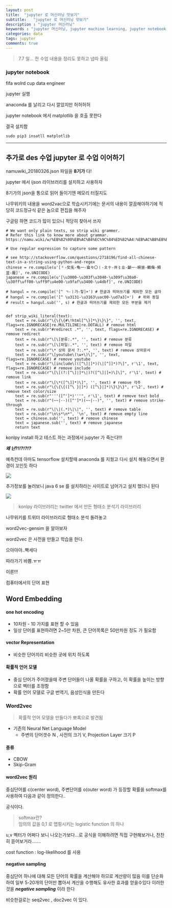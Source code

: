 ```yaml
---
layout: post
title:  "jupyter 로 머신러닝 맛보기"
subtitle:   "jupyter 로 머신러닝 맛보기"
description : "jupyter 머신러닝"
keywords : "jupyter 머신러닝, jupyter machine learning, jupyter notebook"
categories: data
tags: jupyter
comments: true
---
```

>7.7 일... 전 수업 내용을 정리도 못하고 냅따 올림

### jupyter notebook

fifa wolrd cup data engineer


jupyter 실행

anaconda 를 날리고 다시 깔았지만 허허허허

jupyter notebook 에서 matplotlib 을 호출 못한다

결국 설치함

```
sudo pip3 insatll matplotlib
```

-------------------------------

## 추가로 des 수업 jupyter 로 수업 이어하기

namuwiki_20180326.json 파일을 **8기가** 다!

jupyter 에서 ijson 라이브러리를 설치하고 사용하자

8기가의 json을 통으로 읽어 들이기엔 메모리 터질지도

나무위키의 내용을 word2vac으로 학습시키기에는 문서의 내용이 깔끔해야하기에 적당히 코드정규식 같은 놈으로 편집을 해주자

구글링 하면 코드가 많이 있으니 적당히 찾아서 쓰자

```
# We want only plain texts, so strip wiki grammer.
# Refer this link to know more about grammar. https://namu.wiki/w/%EB%82%98%EB%AC%B4%EC%9C%84%ED%82%A4:%EB%AC%B8%EB%B2%95%20%EB%8F%84%EC%9B%80%EB%A7%90

# Use regular expression to capture some pattern

# see http://stackoverflow.com/questions/2718196/find-all-chinese-text-in-a-string-using-python-and-regex
chinese = re.compile(u'[⺀-⺙⺛-⻳⼀-⿕々〇〡-〩〸-〺〻㐀-䶵一-鿃豈-鶴侮-頻並-龎]', re.UNICODE)
japanese = re.compile(u'[\u3000-\u303f\u3040-\u309f\u30a0-\u30ff\uff00-\uff9f\u4e00-\u9faf\u3400-\u4dbf]', re.UNICODE)

# hangul = re.compile('[^ ㄱ-ㅣ가-힣]+') # 한글과 띄어쓰기를 제외한 모든 글자
# hangul = re.compile('[^ \u3131-\u3163\uac00-\ud7a3]+')  # 위와 동일
# result = hangul.sub('', s) # 한글과 띄어쓰기를 제외한 모든 부분을 제거


def strip_wiki_literal(text):               
    text = re.sub(r"\{\{\{#\!html[^\}]*\}\}\}", '', text, flags=re.IGNORECASE|re.MULTILINE|re.DOTALL) # remove html
    text = re.sub(r"#redirect .*", '', text, flags=re.IGNORECASE) # remove redirect
    text = re.sub(r"\[\[분류:.*", '', text) # remove 분류
    text = re.sub(r"\[\[파일:.*", '', text) # remove 파일
    text = re.sub(r"\* 상위 문서 ?:.*", '', text) # remove 상위문서        
    text = re.sub(r"\[youtube\(\w+\)\]", '', text, flags=re.IGNORECASE) # remove youtube
    text = re.sub(r"\[include\(([^\]|]*)(\|[^]]*)?\]", r'\1', text, flags=re.IGNORECASE) # remove include
    text = re.sub(r"\[\[(?:[^\]|]*\|)?([^\]|]+)\]\]", r'\1', text) # remove link
    text = re.sub(r"\[\*([^\]]*)\]", '', text) # remove 각주
    text = re.sub(r"\{\{\{([^\ }|]*) ([^\}|]*)\}\}\}", r'\2', text) # remove text color/size
    text = re.sub(r"'''([^']*)'''", r'\1', text) # remove text bold
    text = re.sub(r"(~~|--)([^']*)(~~|--)", '', text) # remove strike-through
    text = re.sub(r"\|\|(.*)\|\|", '', text) # remove table
    text = re.sub(r"\n\s*\n*", '\n', text) # remove empty line                       
    text = chinese.sub('', text) # remove chinese
    text = japanese.sub('', text) # remove japanese
    return text
```


konlpy install 하고 테스트 하는 과정에서 jupyter 가 죽는다!!!

***왜 난?!!?!?!?***

예측컨데 아마도 tensorflow 설치할때 anaconda 를 지웠고 다시 설치 해놓으면서 환경이 꼬인듯 하다

<img src='https://bluehyun.github.io/assets/img/jupyter/jupyterdead.png'>

추가정보를 눌러보니 java 6 se 를 설치하라는 사이트로 넘어가고 설치 했더니 된다

<img src='https://bluehyun.github.io/assets/img/jupyter/javaseinstall.png'>


> konlpy 라이브러리는 twitter 에서 만든 형태소 분석기 라이브러리


나무위키를 트위터 라이브러리로 형태소 분석 돌려놓고

word2vec-gensim 을 알아보자

word2vec 은 사전을 만들고 학습을 한다.


으아아아..빡세다

따라가기 바쁨.ㅠㅠ


이론!!!

컴퓨터에서의 단어 표현

## Word Embedding

#### one hot encoding

* 10차원 - 10 가지를 표현 할 수 있음
* 일상 단어를 표현하려면 2~5만 차원, 큰 단어목록은 50만차원 정도 가 필요함


#### vector Representation

* 비슷한 단어끼리 비슷한 곳에 위치 하도록


#### 확률적 언어 모델
* 중심 단어가 주어졌을때 주변 단어들이 나올 확률을 구하고, 이 확률을 높이는 방향으로 벡터를 조정함
* 확률 언어 모델로 구글 번역기, 음성인식을 만든다


### Word2vec
> 확률적 언어 모델을 만들다가 뽀록으로 발견됨

* 기존의 Neural Net Language Model
	- 주변의 단어갯수 N , 사전의 크기 V, Projection Layer 크기 P

#### 종류
* CBOW
* Skip-Gram


#### word2vec 원리

중심단어를 c(center word), 주변단어를 o(outer word) 가 등장할 확률을 softmax를 사용하여 다음과 같이 정의한다..

공식이다.

>softmax란?<br>
>임의의 값을 0,1 로 맵핑시키는 logistic function 의 하나

u,v 벡터가 어쩌다 보니 나오는가보다...로 공식을 이해하려면 직접 구현해보거나, 찬찬히 뜯어보거라.......

cost function : log-likelihood 를 사용

#### negative sampling
중심단어 하나에 대해 모든 단어의 확률을 계산해야 하므로 계산량이 많음
이를 단순화 하여 일부 5-20개의 단어만 뽑아서 계산을 수행해도 유사한 효과를 얻을수있다
이러한것을 ***negative sampling*** 이라 한다

비슷한걸로는
seq2vec , doc2vec 이 있다.
